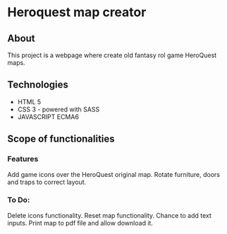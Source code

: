 # Heroquest map creator

## About
This project is a webpage where create old fantasy rol game HeroQuest maps.

## Technologies
* HTML 5
* CSS 3 - powered with SASS
* JAVASCRIPT ECMA6

## Scope of functionalities
### Features
Add game icons over the HeroQuest original map.
Rotate furniture, doors and traps to correct layout.
### To Do:
Delete icons functionality.
Reset map functionality.
Chance to add text inputs.
Print map to pdf file and allow download it.
